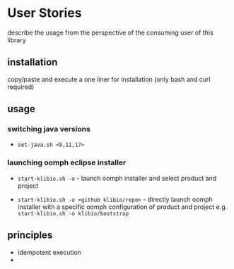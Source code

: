# User Stories

describe the usage from the perspective of the consuming user of this library

## installation

copy/paste and execute a one liner for installation (only bash and curl required)

## usage

### switching java versions
* `set-java.sh <8,11,17>`

### launching oomph eclipse installer

* `start-klibio.sh -o` - launch oomph installer and select product and project

* `start-klibio.sh -o <github klibio/repo>` - directly launch oomph installer with a specific oomph configuration of product and project
e.g. `start-klibio.sh -o klibio/bootstrap`

## principles

* idempotent execution
* 
